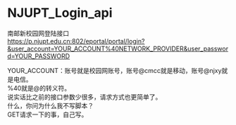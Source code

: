 # NJUPT_Login_api
南邮新校园网登陆接口  
https://p.njupt.edu.cn:802/eportal/portal/login?&user_account=YOUR_ACCOUNT%40NETWORK_PROVIDER&user_password=YOUR_PASSWORD  

YOUR_ACCOUNT：账号就是校园网账号，账号@cmcc就是移动，账号@njxy就是电信。  
%40就是@的转义符。  
说实话比之前的接口参数少很多，请求方式也更简单了。  
什么，你问为什么我不写脚本？  
GET请求一下的事，自己写。  
